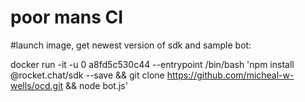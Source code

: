 # poor mans CI
#launch image, get newest version of sdk and sample bot:

docker run -it -u 0 a8fd5c530c44 --entrypoint /bin/bash 'npm install @rocket.chat/sdk --save && git clone https://github.com/micheal-w-wells/ocd.git && node bot.js'


